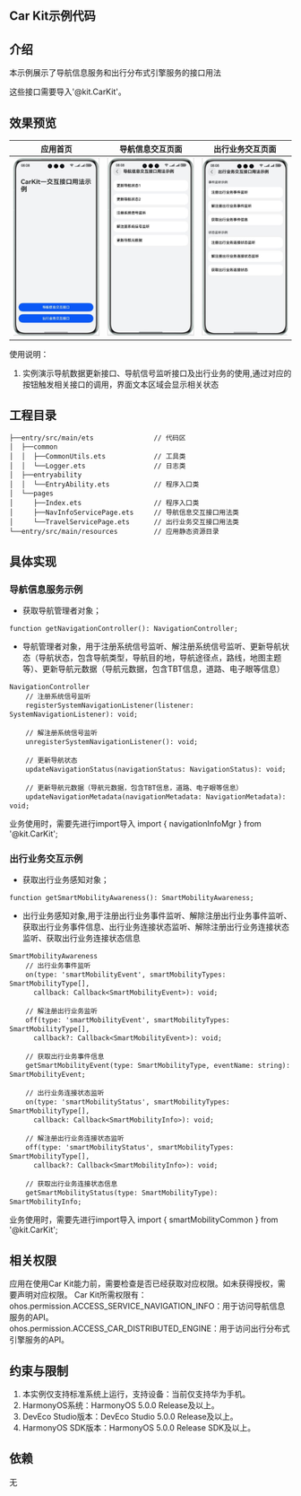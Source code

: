 ## Car Kit示例代码

## 介绍

本示例展示了导航信息服务和出行分布式引擎服务的接口用法

这些接口需要导入'@kit.CarKit'。

## 效果预览

|              **应用首页**               |                **导航信息交互页面**                |               **出行业务交互页面**                |
|:-----------------------------------:|:------------------------------------------:|:-----------------------------------------:|
|  <img src="screenshots/index.jpg">  | <img src="screenshots/NavInfoService.jpg"> | <img src="screenshots/TravelService.jpg"> |

使用说明：
1. 实例演示导航数据更新接口、导航信号监听接口及出行业务的使用,通过对应的按钮触发相关接口的调用，界面文本区域会显示相关状态

## 工程目录
```
├──entry/src/main/ets               // 代码区
│  ├──common
│  │  ├──CommonUtils.ets            // 工具类
│  │  └──Logger.ets                 // 日志类
│  ├──entryability
│  │  └──EntryAbility.ets           // 程序入口类
│  └──pages
│     ├──Index.ets                  // 程序入口类
│     ├──NavInfoServicePage.ets     // 导航信息交互接口用法类
│     └──TravelServicePage.ets      // 出行业务交互接口用法类
└──entry/src/main/resources         // 应用静态资源目录
```

## 具体实现

### 导航信息服务示例
* 获取导航管理者对象；
```
function getNavigationController(): NavigationController;
```
* 导航管理者对象，用于注册系统信号监听、解注册系统信号监听、更新导航状态（导航状态，包含导航类型，导航目的地，导航途径点，路线，地图主题等）、更新导航元数据（导航元数据，包含TBT信息，道路、电子眼等信息）
```
NavigationController
    // 注册系统信号监听
    registerSystemNavigationListener(listener: SystemNavigationListener): void;

    // 解注册系统信号监听
    unregisterSystemNavigationListener(): void;

    // 更新导航状态
    updateNavigationStatus(navigationStatus: NavigationStatus): void;

    // 更新导航元数据（导航元数据，包含TBT信息，道路、电子眼等信息）
    updateNavigationMetadata(navigationMetadata: NavigationMetadata): void;
```

业务使用时，需要先进行import导入  import { navigationInfoMgr } from '@kit.CarKit';

### 出行业务交互示例
* 获取出行业务感知对象；
```
function getSmartMobilityAwareness(): SmartMobilityAwareness;
```
* 出行业务感知对象,用于注册出行业务事件监听、解除注册出行业务事件监听、获取出行业务事件信息、出行业务连接状态监听、解除注册出行业务连接状态监听、获取出行业务连接状态信息
```
SmartMobilityAwareness
    // 出行业务事件监听
    on(type: 'smartMobilityEvent', smartMobilityTypes: SmartMobilityType[],
      callback: Callback<SmartMobilityEvent>): void;

    // 解注册出行业务监听
    off(type: 'smartMobilityEvent', smartMobilityTypes: SmartMobilityType[],
      callback?: Callback<SmartMobilityEvent>): void;
   
    // 获取出行业务事件信息
    getSmartMobilityEvent(type: SmartMobilityType, eventName: string): SmartMobilityEvent;
    
    // 出行业务连接状态监听
    on(type: 'smartMobilityStatus', smartMobilityTypes: SmartMobilityType[],
      callback: Callback<SmartMobilityInfo>): void;

    // 解注册出行业务连接状态监听
    off(type: 'smartMobilityStatus', smartMobilityTypes: SmartMobilityType[],
      callback?: Callback<SmartMobilityInfo>): void;

    // 获取出行业务连接状态信息
    getSmartMobilityStatus(type: SmartMobilityType): SmartMobilityInfo;
```

业务使用时，需要先进行import导入 import { smartMobilityCommon } from '@kit.CarKit';

## 相关权限
应用在使用Car Kit能力前，需要检查是否已经获取对应权限。如未获得授权，需要声明对应权限。
Car Kit所需权限有：  
ohos.permission.ACCESS_SERVICE_NAVIGATION_INFO：用于访问导航信息服务的API。  
ohos.permission.ACCESS_CAR_DISTRIBUTED_ENGINE：用于访问出行分布式引擎服务的API。

## 约束与限制

1. 本实例仅支持标准系统上运行，支持设备：当前仅支持华为手机。
2. HarmonyOS系统：HarmonyOS 5.0.0 Release及以上。
3. DevEco Studio版本：DevEco Studio 5.0.0 Release及以上。
4. HarmonyOS SDK版本：HarmonyOS 5.0.0 Release SDK及以上。

## 依赖

无
